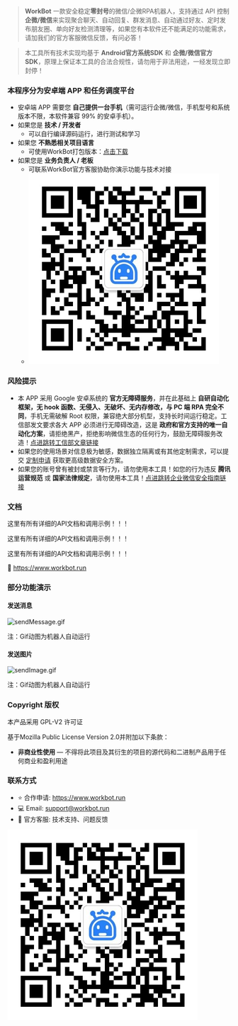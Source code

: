 > **WorkBot** 一款安全稳定**零封号**的微信/企微RPA机器人，支持通过 API 控制**企微/微信**来实现聚合聊天、自动回复、群发消息、自动通过好友、定时发布朋友圈、单向好友检测清理等，如果您有本软件还不能满足的功能需求，请加我们的官方客服微信反馈，有问必答！

> 本工具所有技术实现均基于 **Android官方系统SDK** 和 **企微/微信官方SDK**，原理上保证本工具的合法合规性，请勿用于非法用途，一经发现立即封停！

### 本程序分为安卓端 APP 和任务调度平台

- 安卓端 APP 需要您 **自己提供一台手机**（需可运行企微/微信，手机型号和系统版本不限，本软件兼容 99% 的安卓手机）。
- 如果您是 **技术 / 开发者**
    - 可以自行编译源码运行，进行测试和学习
- 如果您 **不熟悉相关项目语言**
    - 可使用WorkBot打包版本：[点击下载](https://pan.quark.cn/s/f46db2a78808)
- 如果您是 **业务负责人 / 老板**
    - 可联系WorkBot官方客服协助你演示功能与技术对接
    - ![联系我们](./images/contact_us.png)

### 风险提示

- 本 APP 采用 Google 安卓系统的 **官方无障碍服务**，并在此基础上 **自研自动化框架，无 hook 函数、无侵入、无破坏、无内存修改，与 PC 端 RPA 完全不同**，手机无需破解 Root 权限，兼容绝大部分机型，支持长时间运行稳定。工信部发文要求各大 APP 必须进行无障碍改造，这是 **政府和官方支持的唯一自动化方案**，请拒绝黑产，拒绝影响微信生态的任何行为，鼓励无障碍服务改造！[点进跳转工信部文章链接](https://www.cnii.com.cn/zcjd/202012/t20201228_243049.html)
- 如果您的使用场景对信息极为敏感，数据独立隔离或有其他定制需求，可以提交 [定制申请](https://workbot.run) 获取更高级数据安全方案。
- 如果您的账号曾有被封或禁言等行为，请勿使用本工具！如您的行为违反 **腾讯运营规范** 或 **国家法律规定**，请勿使用本工具！[点进跳转企业微信安全指南链接](https://open.work.weixin.qq.com/help2/pc/cat?person_id=1&is_tencent=&doc_id=14664)

### 文档

这里有所有详细的API文档和调用示例！！！

这里有所有详细的API文档和调用示例！！！

这里有所有详细的API文档和调用示例！！！

📝 https://www.workbot.run

### 部分功能演示

#### 发送消息

<img src="./images/sendMessage.gif" alt="sendMessage.gif" width="360" height="auto">

注：Gif动图为机器人自动运行

#### 发送图片

  <img src="./images/sendImage.gif" alt="sendImage.gif" width="360" height="auto">

注：Gif动图为机器人自动运行

### Copyright 版权

本产品采用 GPL-V2 许可证

基于Mozilla Public License Version 2.0并附加以下条款：
- **非商业性使用** — 不得将此项目及其衍生的项目的源代码和二进制产品用于任何商业和盈利用途

### 联系方式

- ⭐️ 合作申请: https://www.workbot.run
- 💻 Email: support@workbot.run
- 🤗 官方客服: 技术支持、问题反馈

![联系我们](./images/contact_us.png)
